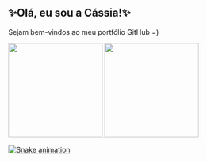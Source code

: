 ## ✨Olá, eu sou a Cássia!✨
Sejam bem-vindos ao meu portfólio GitHub =)
<div>
  <a href="https://github.com/cassiamariane">
  <img height="190em" src="https://github-readme-stats.vercel.app/api?username=cassiamariane&show_icons=true&theme=dracula&include_all_commits=true&count_private=true"/>
  <img height="190em" src="https://github-readme-stats.vercel.app/api/top-langs/?username=cassiamariane&layout=compact&langs_count=7&theme=dracula"/>
</div>

  ![Snake animation](https://github.com/cassiamariane/cassiamariane/blob/output/github-contribution-grid-snake.svg)
